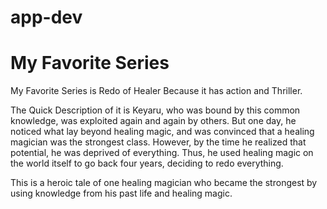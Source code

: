 # app-dev
<h1>My Favorite Series</h1>
<p>My Favorite Series is Redo of Healer Because it has action and Thriller.</p>
<p> The Quick Description of it is Keyaru, who was bound by this common knowledge, was exploited again and again by others. But one day, he noticed what lay beyond healing magic, and was convinced that a healing magician was the strongest class. However, by the time he realized that potential, he was deprived of everything. Thus, he used healing magic on the world itself to go back four years, deciding to redo everything.

This is a heroic tale of one healing magician who became the strongest by using knowledge from his past life and healing magic.</p>

